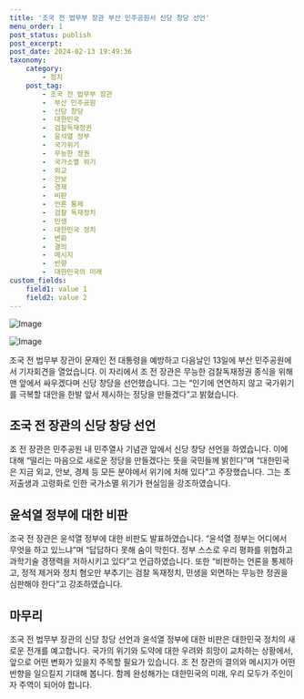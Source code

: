 ```yaml
---
title: '조국 전 법무부 장관 부산 민주공원서 신당 창당 선언'
menu_order: 1
post_status: publish
post_excerpt: 
post_date: 2024-02-13 19:49:36
taxonomy:
    category:
        - 정치
    post_tag:
        - 조국 전 법무부 장관
        -  부산 민주공원
        -  신당 창당
        -  대한민국
        -  검찰독재정권
        -  윤석열 정부
        -  국가위기
        -  무능한 정권
        -  국가소멸 위기
        -  외교
        -  안보
        -  경제
        -  비판
        -  언론 통제
        -  검찰 독재정치
        -  민생
        -  대한민국 정치
        -  변화
        -  결의
        -  메시지
        -  반향
        -  대한민국의 미래
custom_fields:
    field1: value 1
    field2: value 2
---
```


![Image](https://imgnews.pstatic.net/image/032/2024/02/13/0003278657_001_20240213162401109.jpg?type=w647)

![Image](https://imgnews.pstatic.net/image/032/2024/02/13/0003278657_002_20240213162401146.jpg?type=w647)

조국 전 법무부 장관이 문재인 전 대통령을 예방하고 다음날인 13일에 부산 민주공원에서 기자회견을 열었습니다. 이 자리에서 조 전 장관은 무능한 검찰독재정권 종식을 위해 맨 앞에서 싸우겠다며 신당 창당을 선언했습니다. 그는 “인기에 연연하지 않고 국가위기를 극복할 대안을 한발 앞서 제시하는 정당을 만들겠다”고 밝혔습니다.
## 조국 전 장관의 신당 창당 선언
조 전 장관은 민주공원 내 민주열사 기념관 앞에서 신당 창당 선언을 하였습니다. 이에 대해 “떨리는 마음으로 새로운 정당을 만들겠다는 뜻을 국민들께 밝힌다”며 “대한민국은 지금 외교, 안보, 경제 등 모든 분야에서 위기에 처해 있다”고 주장했습니다. 그는 초저출생과 고령화로 인한 국가소멸 위기가 현실임을 강조하였습니다.
## 윤석열 정부에 대한 비판
조국 전 장관은 윤석열 정부에 대한 비판도 발표하였습니다. “윤석열 정부는 어디에서 무엇을 하고 있느냐”며 “답답하다 못해 숨이 막힌다. 정부 스스로 우리 평화를 위협하고 과학기술 경쟁력을 저하시키고 있다”고 언급하였습니다. 또한 “비판하는 언론을 통제하고, 정적 제거와 정치 혐오만 부추기는 검찰 독재정치, 민생을 외면하는 무능한 정권을 심판해야 한다”고 강조하였습니다.
## 마무리
조국 전 법무부 장관의 신당 창당 선언과 윤석열 정부에 대한 비판은 대한민국 정치의 새로운 전개를 예고합니다. 국가의 위기와 도약에 대한 우려와 희망이 교차하는 상황에서, 앞으로 어떤 변화가 있을지 주목할 필요가 있습니다. 조 전 장관의 결의와 메시지가 어떤 반향을 일으킬지 기대해 봅니다. 함께 완성해가는 대한민국의 미래, 우리 모두가 주인이자 주역이 되어야 합니다.
